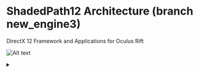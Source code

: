# ShadedPath12 Architecture (branch new_engine3)
DirectX 12 Framework and Applications for Oculus Rift

![Alt text](https://g.gravizo.com/source/overview?https%3A%2F%2Fraw.githubusercontent.com%2FClemensX%2FShadedPath12%2Fnew_engine3%2FREADME_ARCH.md)

<details> 
<summary></summary>
overview  
  digraph G {
    aize ="4,4";
    main [shape=box];
    main -> parse [weight=8];
    parse -> execute;
    main -> init [style=dotted];
    main -> cleanup;
    execute -> { make_string; printf}
    init -> make_string;
    edge [color=red];
    main -> printf [style=bold,label="100 times"];
    make_string [label="make a string"];
    node [shape=box,style=filled,color=".7 .3 1.0"];
    execute -> compare;
  }
overview  
</details>
